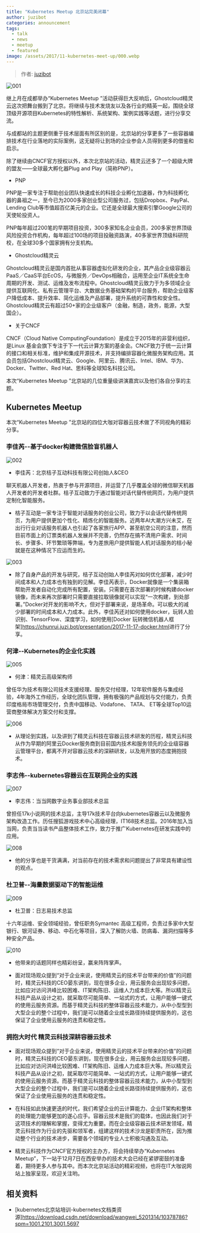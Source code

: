 ```yaml
---
title: "Kubernetes Meetup 北京站完美闭幕"
author: juzibot
categories: announcement
tags:
  - talk
  - news
  - meetup
  - featured
image: /assets/2017/11-kubernetes-meet-up/000.webp
---
```


> 作者: [juzibot](https://github.com/juzibot/)

![001](/assets/2017/11-kubernetes-meet-up/001.webp)

继上月在成都举办“Kubernetes Meetup ”活动获得巨大反响后，Ghostcloud精灵云这次把舞台搬到了北京。将继续与技术发烧友以及各行业的精英一起，围绕全球顶级开源项目Kubernetes的特性解析、系统架构、案例实践等话题，进行分享交流。

与成都站的主题更侧重于技术层面有所区别的是，北京站的分享更多了一些容器编排技术在行业落地的实际案例，这无疑将让到场的企业参会人员得到更多的借鉴和启示。

除了继续由CNCF官方授权以外，本次北京站的活动，精灵云还多了一个超级大牌的盟友——全球最大孵化器Plug and Play（简称PNP）。

- PNP

PNP是一家专注于帮助创业团队快速成长的科技企业孵化加速器，作为科技孵化器的鼻祖之一，至今已为2000多家创业型公司服务过，包括Dropbox、PayPal、Lending Club等市值超百亿美元的企业。它还是全球最大搜索引擎Google公司的天使轮投资人。

PNP每年超过200笔的早期项目投资，300多家知名企业会员，200多家世界顶级风险投资合作机构，每年超过100场的项目投融资路演，40多家世界顶级科研院校，在全球30多个国家拥有分支机构。

- Ghostcloud精灵云

Ghostcloud精灵云是国内首批从事容器虚拟化研发的企业，其产品企业级容器云PaaS／CaaS平台EcOS，与微服务／DevOps相融合，运用至企业IT系统全生命周期的开发、测试、运维及发布流程中。Ghostcloud精灵云致力于为多领域企业提供互联网化、私有云管理平台、大数据业务基础架构的平台服务，帮助企业级客户降低成本、提升效率、简化运维及产品部署，提升系统的可靠性和安全性。Ghostcloud精灵云有超过50+家的企业级客户（金融，制造，政务，能源，大型国企）。

- 关于CNCF

CNCF（Cloud Native ComputingFoundation）是成立于2015年的非营利组织，是Linux 基金会旗下专注于下一代云计算方案的基金会。CNCF致力于统一云计算的接口和相关标准，维护和集成开源技术，并支持编排容器化微服务架构应用。其会员包括Ghostcloud精灵云、Google、阿里云、腾讯云、Intel、IBM、华为、Docker、Twitter、Red Hat、思科等全球知名科技公司。

本次“Kubernetes Meetup ”北京站的几位重量级讲演嘉宾以及他们各自分享的主题。

## Kubernetes Meetup

本次“Kubernetes Meetup ”北京站的四位大咖对容器云技术做了不同视角的精彩分享。

### 李佳芮--基于docker构建微信脸盲机器人

![002](/assets/2017/11-kubernetes-meet-up/002.webp)

- 李佳芮：北京桔子互动科技有限公司创始人&CEO

聊天机器人开发者，热衷于参与开源项目，并运营了几乎覆盖全球的微信聊天机器人开发者的开发者社群。桔子互动致力于通过智能对话代替传统网页，为用户提供定制化智能服务。

- 桔子互动是一家专注于智能对话服务的创业公司，致力于以会话代替传统网页，为用户提供更加个性化、精炼化的智能服务。近两年AI大潮方兴未艾，在出行行业对话服务机器人也引起了各家旅行APP、甚至航空公司的注意，然而目前市面上的订票类机器人发展并不完善，仍然存在搞不清用户需求、时间长、步骤多、环节繁琐等弊端，专为差旅用户提供智能人机对话服务的桔小秘就是在这种情况下应运而生的。

![003](/assets/2017/11-kubernetes-meet-up/003.webp)

- 除了自身产品的开发与研究，桔子互动创始人李佳芮对如何优化部署，减少时间成本和人力成本也有独到的见解。李佳芮表示，Docker就像是一个集装箱帮助开发者自动化完成所有配置，安装。只需要在首次部署的时候构建docker 镜像，而未来再次部署时只需要直接拉取镜像就可以实现“一次构建，到处部署。”Docker对开发的影响不大，但对于部署来说，是场革命。可以极大的减少部署的时间成本和人力成本。此外，李佳芮还对如何使用docker，玩转人脸识别、TensorFlow、深度学习，如何使用[Docker 玩转微信机器人框架]<https://chunrui.juzi.bot/presentation/2017-11-17-docker.html>进行了分享。

### 何津--Kubernetes的企业化实践

![005](/assets/2017/11-kubernetes-meet-up/005.webp)

- 何津：精灵云高级架构师

曾任华为技术有限公司技术支援经理、服务交付经理，12年软件服务与集成经验，4年海外工作经历，全球化团队管理，拥有极强的产品规划与交付能力，负责印度格局市场管理交付，负责中国移动、Vodafone、 TATA、 ET等全球Top10运营商整体解决方案交付和支撑。

![006](/assets/2017/11-kubernetes-meet-up/006.webp)

- 从理论到实践，以及讲到了精灵云科技在容器云技术研发的历程，精灵云科技从作为早期的阿里云Docker服务商到目前国内技术和服务领先的企业级容器云管理平台，都离不开对容器云技术的深耕研发，以及用开放的态度拥抱技术。

### 李志伟--kubernetes容器云在互联网企业的实践

![007](/assets/2017/11-kubernetes-meet-up/007.webp)

- 李志伟：当当网数字业务事业部技术总监

曾担任17k小说网的技术总监，主导17k技术平台向kubernetes容器云以及微服务架构改造工作。历任搜狐游戏技术中心高级经理，IT168技术总监。2016年加入当当网，负责当当读书产品整体技术工作，致力于推广Kubernetes在研发实践中的应用。

![008](/assets/2017/11-kubernetes-meet-up/008.webp)

- 他的分享也是干货满满，对当前存在的技术需求和问题提出了非常具有建设性的观点。

### 杜卫普--海量数据驱动下的智能运维

![009](/assets/2017/11-kubernetes-meet-up/009.webp)

- 杜卫普：日志易技术总监

十六年运维、安全领域经验，曾任职务Symantec 高级工程师，负责过多家中大型银行、银河证券、移动、中石化等项目，深入了解防火墙、防病毒、漏洞扫描等多种安全产品。

![010](/assets/2017/11-kubernetes-meet-up/010.webp)

- 他带来的话题同样也精彩纷呈，赢来阵阵掌声。

- 面对现场观众提到“对于企业来说，使用精灵云的技术平台带来的价值”的问题时，精灵云科技的CEO晏东讲到，现在很多企业，用云服务会出现较多问题，比如应对访问洪峰比较困难、IT架构陈旧、运维人力成本巨大等。所以精灵云科技产品从设计之初，就采取尽可能简单、一站式的方式，让用户能够一键式的使用云服务资源。而基于精灵云科技的整体容器云技术能力，从中小型型到大型企业的整个过程中，我们是可以随着企业成长路径持续提供服务的，这也保证了企业使用云服务的连贯和稳定性。

### 拥抱大时代 精灵云科技深耕容器云技术

- 面对现场观众提到“对于企业来说，使用精灵云的技术平台带来的价值”的问题时，精灵云科技的CEO晏东讲到，现在很多企业，用云服务会出现较多问题，比如应对访问洪峰比较困难、IT架构陈旧、运维人力成本巨大等。所以精灵云科技产品从设计之初，就采取尽可能简单、一站式的方式，让用户能够一键式的使用云服务资源。而基于精灵云科技的整体容器云技术能力，从中小型型到大型企业的整个过程中，我们是可以随着企业成长路径持续提供服务的，这也保证了企业使用云服务的连贯和稳定性。

- 在科技如此快速更迭的时代，我们希望企业的云计算能力、企业IT架构和整体的处理能力能够更加的遂心应手。容器云技术是我们的载体，也因此我们对于这项技术的理解和掌握，变得尤为重要。而在企业级容器云技术研发领域，精灵云科技作为行业的先驱和领军者，组建这样的技术沙龙是职责所在，因为推动整个行业的技术进步，需要各个领域的专业人士积极沟通及互动。

- 精灵云科技作为CNCF官方授权的主办方，将会持续举办“Kubernetes Meetup”，下一站于12月7日在西安举办的技术大会已经在紧锣密鼓的准备着，期待更多人参与其中。而本次北京站活动的精彩视频，也将在IT大咖说网站上独家呈现，欢迎关注哟。

## 相关资料

- [kubernetes北京站培训-kubernetes文档类资源]<https://download.csdn.net/download/wangwei_5201314/10378786?spm=1001.2101.3001.5697>

